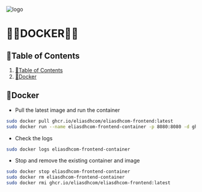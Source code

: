 ![logo](https://eliasdh.com/assets/media/images/logo-github.png)
# 💙🤍DOCKER🤍💙

## 📘Table of Contents

1. [📘Table of Contents](#📘table-of-contents)
2. [🚀Docker](#🚀docker)

## 🚀Docker

- Pull the latest image and run the container
```bash
sudo docker pull ghcr.io/eliasdhcom/eliasdhcom-frontend:latest
sudo docker run --name eliasdhcom-frontend-container -p 8080:8080 -d ghcr.io/eliasdhcom/eliasdhcom-frontend:latest
```

- Check the logs
```bash
sudo docker logs eliasdhcom-frontend-container
```

- Stop and remove the existing container and image
```bash
sudo docker stop eliasdhcom-frontend-container
sudo docker rm eliasdhcom-frontend-container
sudo docker rmi ghcr.io/eliasdhcom/eliasdhcom-frontend:latest
```